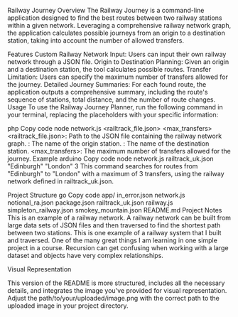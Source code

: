 Railway Journey
Overview
The Railway Journey is a command-line application designed to find the best routes between two railway stations within a given network. Leveraging a comprehensive railway network graph, the application calculates possible journeys from an origin to a destination station, taking into account the number of allowed transfers.

Features
Custom Railway Network Input: Users can input their own railway network through a JSON file.
Origin to Destination Planning: Given an origin and a destination station, the tool calculates possible routes.
Transfer Limitation: Users can specify the maximum number of transfers allowed for the journey.
Detailed Journey Summaries: For each found route, the application outputs a comprehensive summary, including the route's sequence of stations, total distance, and the number of route changes.
Usage
To use the Railway Journey Planner, run the following command in your terminal, replacing the placeholders with your specific information:

php
Copy code
node network.js <railtrack_file.json> <origin> <destination> <max_transfers>
<railtrack_file.json>: Path to the JSON file containing the railway network graph.
<origin>: The name of the origin station.
<destination>: The name of the destination station.
<max_transfers>: The maximum number of transfers allowed for the journey.
Example
arduino
Copy code
node network.js railtrack_uk.json "Edinburgh" "London" 3
This command searches for routes from "Edinburgh" to "London" with a maximum of 3 transfers, using the railway network defined in railtrack_uk.json.

Project Structure
go
Copy code
app/
in_error.json
network.js
notional_ra.json
package.json
railtrack_uk.json
railway.js
simpleton_railway.json
smokey_mountain.json
README.md
Project Notes
This is an example of a railway network. A railway network can be built from large data sets of JSON files and then traversed to find the shortest path between two stations. This is one example of a railway system that I built and traversed. One of the many great things I am learning in one simple project in a course. Recursion can get confusing when working with a large dataset and objects have very complex relationships.

Visual Representation

This version of the README is more structured, includes all the necessary details, and integrates the image you've provided for visual representation. Adjust the path/to/your/uploaded/image.png with the correct path to the uploaded image in your project directory.
